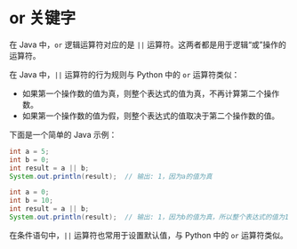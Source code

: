 

# or 关键字
在 Java 中，`or` 逻辑运算符对应的是 `||` 运算符。这两者都是用于逻辑“或”操作的运算符。

在 Java 中，`||` 运算符的行为规则与 Python 中的 `or` 运算符类似：

- 如果第一个操作数的值为真，则整个表达式的值为真，不再计算第二个操作数。
- 如果第一个操作数的值为假，则整个表达式的值取决于第二个操作数的值。

下面是一个简单的 Java 示例：

```java
int a = 5;
int b = 0;
int result = a || b;
System.out.println(result);  // 输出: 1，因为a的值为真
```

```java
int a = 0;
int b = 10;
int result = a || b;
System.out.println(result);  // 输出: 1，因为b的值为真，所以整个表达式的值为1
```

在条件语句中，`||` 运算符也常用于设置默认值，与 Python 中的 `or` 运算符类似。
